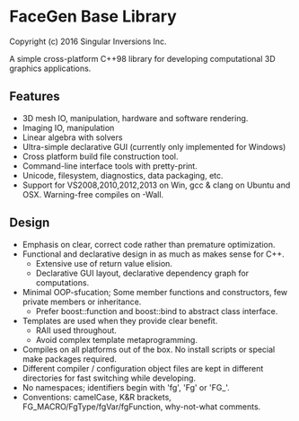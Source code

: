 # FaceGen Base Library

Copyright (c) 2016 Singular Inversions Inc.

A simple cross-platform C++98 library for developing computational 3D graphics applications.

## Features

* 3D mesh IO, manipulation, hardware and software rendering.
* Imaging IO, manipulation
* Linear algebra with solvers
* Ultra-simple declarative GUI (currently only implemented for Windows)
* Cross platform build file construction tool.
* Command-line interface tools with pretty-print.
* Unicode, filesystem, diagnostics, data packaging, etc.
* Support for VS2008,2010,2012,2013 on Win, gcc & clang on Ubuntu and OSX. Warning-free compiles on -Wall.

## Design

* Emphasis on clear, correct code rather than premature optimization.
* Functional and declarative design in as much as makes sense for C++.
  * Extensive use of return value elision.
  * Declarative GUI layout, declarative dependency graph for computations.
* Minimal OOP-sfucation; Some member functions and constructors, few private members or inheritance.
  * Prefer boost::function and boost::bind to abstract class interface.
* Templates are used when they provide clear benefit.
  * RAII used throughout.
  * Avoid complex template metaprogramming.
* Compiles on all platforms out of the box. No install scripts or special make packages required.
* Different compiler / configuration object files are kept in different directories for fast switching while developing.
* No namespaces; identifiers begin with 'fg', 'Fg' or 'FG_'.
* Conventions: camelCase, K&R brackets, FG_MACRO/FgType/fgVar/fgFunction, why-not-what comments.
